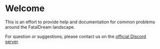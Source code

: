 # Welcome

This is an effort to provide help and documentation for common problems around the FatalDream landscape.

For question or suggestions, please contact us on the [official Discord server](https://discord.gg/8XGtYeZNCf).
